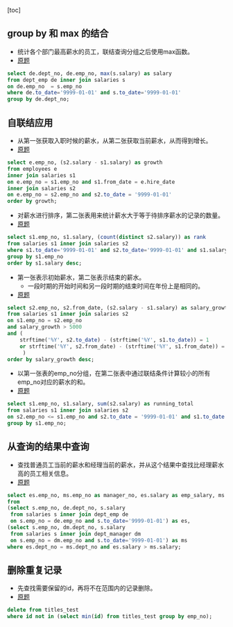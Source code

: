 [toc]
## group by 和 max 的结合 ##
- 统计各个部门最高薪水的员工，联结查询分组之后使用max函数。
- [原题](https://www.nowcoder.com/practice/4a052e3e1df5435880d4353eb18a91c6?tpId=82&tqId=29764&rp=0&ru=%2Fta%2Fsql&qru=%2Fta%2Fsql%2Fquestion-ranking&tPage=1)
```sql
select de.dept_no, de.emp_no, max(s.salary) as salary
from dept_emp de inner join salaries s
on de.emp_no  = s.emp_no
where de.to_date='9999-01-01' and s.to_date='9999-01-01'
group by de.dept_no;
```

## 自联结应用 ##
- 从第一张获取入职时候的薪水，从第二张获取当前薪水，从而得到增长。
- [原题](https://www.nowcoder.com/practice/fc7344ece7294b9e98401826b94c6ea5?tpId=82&tqId=29773&rp=0&ru=%2Fta%2Fsql&qru=%2Fta%2Fsql%2Fquestion-ranking&tPage=2)
```sql
select e.emp_no, (s2.salary - s1.salary) as growth
from employees e 
inner join salaries s1
on e.emp_no = s1.emp_no and s1.from_date = e.hire_date
inner join salaries s2
on e.emp_no = s2.emp_no and s2.to_date = '9999-01-01'
order by growth;
```

- 对薪水进行排序，第二张表用来统计薪水大于等于待排序薪水的记录的数量。
- [原题](https://www.nowcoder.com/practice/b9068bfe5df74276bd015b9729eec4bf?tpId=82&tqId=29775&rp=0&ru=/ta/sql&qru=/ta/sql/question-ranking)
```sql
select s1.emp_no, s1.salary, (count(distinct s2.salary)) as rank
from salaries s1 inner join salaries s2
where s1.to_date='9999-01-01' and s2.to_date='9999-01-01' and s1.salary <= s2.salary
group by s1.emp_no
order by s1.salary desc;
```

- 第一张表示初始薪水，第二张表示结束的薪水。
    - 一段时期的开始时间和另一段时期的结束时间在年份上是相同的。
- [原题](https://www.nowcoder.com/practice/eb9b13e5257744db8265aa73de04fd44?tpId=82&tqId=29779&tPage=2&rp=&ru=/ta/sql&qru=/ta/sql/question-ranking)
```sql
select s2.emp_no, s2.from_date, (s2.salary - s1.salary) as salary_growth
from salaries s1 inner join salaries s2
on s1.emp_no = s2.emp_no
and salary_growth > 5000
and (
    strftime('%Y', s2.to_date) - (strftime('%Y', s1.to_date)) = 1
    or strftime('%Y', s2.from_date) - (strftime('%Y', s1.from_date)) = 1
     )
order by salary_growth desc;
```

- 以第一张表的emp_no分组，在第二张表中通过联结条件计算较小的所有emp_no对应的薪水的和。
- [原题](https://www.nowcoder.com/practice/58824cd644ea47d7b2b670c506a159a6?tpId=82&tqId=29828&rp=0&ru=/ta/sql&qru=/ta/sql/question-ranking)
```sql
select s1.emp_no, s1.salary, sum(s2.salary) as running_total
from salaries s1 inner join salaries s2
on s2.emp_no <= s1.emp_no and s2.to_date = '9999-01-01' and s1.to_date = '9999-01-01'
group by s1.emp_no;
```

## 从查询的结果中查询 ##
- 查找普通员工当前的薪水和经理当前的薪水，并从这个结果中查找比经理薪水高的员工相关信息。
- [原题](https://www.nowcoder.com/practice/f858d74a030e48da8e0f69e21be63bef?tpId=82&tqId=29777&tPage=2&rp=&ru=/ta/sql&qru=/ta/sql/question-ranking)
```sql
select es.emp_no, ms.emp_no as manager_no, es.salary as emp_salary, ms.salary as manager_salary
from 
(select s.emp_no, de.dept_no, s.salary 
 from salaries s inner join dept_emp de
 on s.emp_no = de.emp_no and s.to_date='9999-01-01') as es,
(select s.emp_no, dm.dept_no, s.salary
 from salaries s inner join dept_manager dm
 on s.emp_no = dm.emp_no and s.to_date='9999-01-01') as ms
where es.dept_no = ms.dept_no and es.salary > ms.salary;
```

## 删除重复记录 ##
- 先查找需要保留的id，再将不在范围内的记录删除。
- [原题](https://www.nowcoder.com/practice/3d92551a6f6d4f1ebde272d20872cf05?tpId=82&tqId=29810&rp=0&ru=/ta/sql&qru=/ta/sql/question-ranking)
```sql
delete from titles_test 
where id not in (select min(id) from titles_test group by emp_no);
```